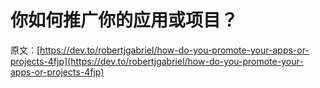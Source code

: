 # 你如何推广你的应用或项目？

原文：[https://dev.to/robertjgabriel/how-do-you-promote-your-apps-or-projects-4fjp](https://dev.to/robertjgabriel/how-do-you-promote-your-apps-or-projects-4fjp)